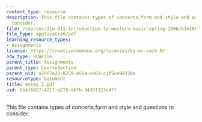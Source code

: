 ```yaml
---
content_type: resource
description: This file contains types of concerts,form and style and questions to
  consider.
file: /courses/21m-011-introduction-to-western-music-spring-2006/b1e166574217a278d67b3435f123c47f_essay_2.pdf
file_type: application/pdf
learning_resource_types:
- Assignments
license: https://creativecommons.org/licenses/by-nc-sa/4.0/
ocw_type: OCWFile
parent_title: Assignments
parent_type: CourseSection
parent_uid: a70f7e23-8259-456a-c463-c1f5ce99328a
resourcetype: Document
title: essay_2.pdf
uid: b1e16657-4217-a278-d67b-3435f123c47f
---
```

This file contains types of concerts,form and style and questions to consider.